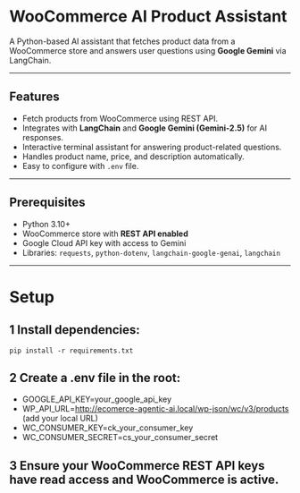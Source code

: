 # WooCommerce AI Product Assistant

A Python-based AI assistant that fetches product data from a WooCommerce store and answers user questions using **Google Gemini** via LangChain.

---

## Features

- Fetch products from WooCommerce using REST API.
- Integrates with **LangChain** and **Google Gemini (Gemini-2.5)** for AI responses.
- Interactive terminal assistant for answering product-related questions.
- Handles product name, price, and description automatically.
- Easy to configure with `.env` file.

---

## Prerequisites

- Python 3.10+
- WooCommerce store with **REST API enabled**
- Google Cloud API key with access to Gemini
- Libraries: `requests`, `python-dotenv`, `langchain-google-genai`, `langchain`

---

# Setup
## 1 Install dependencies:
`pip install -r requirements.txt`



## 2 Create a .env file in the root:

- GOOGLE_API_KEY=your_google_api_key
- WP_API_URL=http://ecomerce-agentic-ai.local/wp-json/wc/v3/products (add your local URL)
- WC_CONSUMER_KEY=ck_your_consumer_key
- WC_CONSUMER_SECRET=cs_your_consumer_secret

## 3 Ensure your WooCommerce REST API keys have read access and WooCommerce is active.
